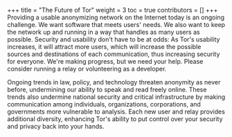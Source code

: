 +++
title = "The Future of Tor"
weight = 3
toc = true
contributors = []
+++
 Providing a usable anonymizing network on the Internet today is an ongoing challenge. We want software that meets users' needs. We also want to keep the network up and running in a way that handles as many users as possible. Security and usability don't have to be at odds: As Tor's usability increases, it will attract more users, which will increase the possible sources and destinations of each communication, thus increasing security for everyone. We're making progress, but we need your help. Please consider running a relay or volunteering as a developer.

Ongoing trends in law, policy, and technology threaten anonymity as never before, undermining our ability to speak and read freely online. These trends also undermine national security and critical infrastructure by making communication among individuals, organizations, corporations, and governments more vulnerable to analysis. Each new user and relay provides additional diversity, enhancing Tor's ability to put control over your security and privacy back into your hands. 